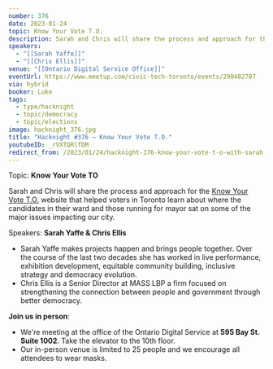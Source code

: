 ```yaml
---
number: 376
date: 2023-01-24
topic: Know Your Vote T.O.
description: Sarah and Chris will share the process and approach for the [Know Your Vote T.O.](https://www.knowyourvote.to/) website that helped voters in Toronto learn about where the candidates in their ward and those running for mayor sat on some of the major issues impacting our city.
speakers:
  - "[[Sarah Yaffe]]"
  - "[[Chris Ellis]]"
venue: "[[Ontario Digital Service Office]]"
eventUrl: https://www.meetup.com/civic-tech-toronto/events/290482707
via: hybrid
booker: Luke
tags:
  - type/hacknight
  - topic/democracy
  - topic/elections
image: hacknight_376.jpg
title: "Hacknight #376 – Know Your Vote T.O."
youtubeID: _rVXTQRlfDM
redirect_from: /2023/01/24/hacknight-376-know-your-vote-t-o-with-sarah-yaffe-chris-ellis/
---
```


Topic: **Know Your Vote TO**

Sarah and Chris will share the process and approach for the [Know Your Vote T.O.](https://www.knowyourvote.to/) website that helped voters in Toronto learn about where the candidates in their ward and those running for mayor sat on some of the major issues impacting our city.

Speakers: **Sarah Yaffe & Chris Ellis**

* Sarah Yaffe makes projects happen and brings people together. Over the course of the last two decades she has worked in live performance, exhibition development, equitable community building, inclusive strategy and democracy evolution.
* Chris Ellis is a Senior Director at MASS LBP a firm focused on strengthening the connection between people and government through better democracy.

**Join us in person**:

* We're meeting at the office of the Ontario Digital Service at **595 Bay St. Suite 1002**. Take the elevator to the 10th floor.
* Our in-person venue is limited to 25 people and we encourage all attendees to wear masks.
